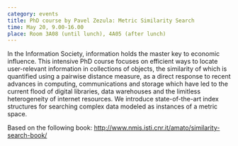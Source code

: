 ```yaml
---
category: events
title: PhD course by Pavel Zezula: Metric Similarity Search
time: May 20, 9.00-16.00
place: Room 3A08 (until lunch), 4A05 (after lunch)
---
```


In the Information Society, information holds the master key to economic influence. This intensive PhD course focuses on efficient ways to locate user-relevant information in collections of objects, the similarity of which is quantified using a pairwise distance measure, as a direct response to recent advances in computing, communications and storage which have led to the current flood of digital libraries, data warehouses and the limitless heterogeneity of internet resources. We introduce state-of-the-art index structures for searching complex data modeled as instances of a metric space.
 
 Based on the following book: http://www.nmis.isti.cnr.it/amato/similarity-search-book/
